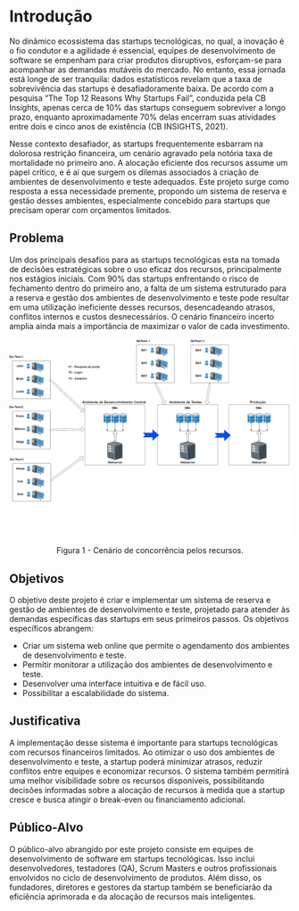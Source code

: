# Introdução

No dinâmico ecossistema das startups tecnológicas, no qual, a inovação é o fio condutor e a agilidade é essencial, equipes de desenvolvimento de software se empenham para criar produtos disruptivos, esforçam-se para acompanhar as demandas mutáveis do mercado. No entanto, essa jornada está longe de ser tranquila: dados estatísticos revelam que a taxa de sobrevivência das startups é desafiadoramente baixa. De acordo com a pesquisa “The Top 12 Reasons Why Startups Fail”, conduzida pela CB Insights, apenas cerca de 10% das startups conseguem sobreviver a longo prazo, enquanto aproximadamente 70% delas encerram suas atividades entre dois e cinco anos de existência (CB INSIGHTS, 2021).

Nesse contexto desafiador, as startups frequentemente esbarram na dolorosa restrição financeira, um cenário agravado pela notória taxa de mortalidade no primeiro ano. A alocação eficiente dos recursos assume um papel crítico, e é aí que surgem os dilemas associados à criação de ambientes de desenvolvimento e teste adequados. Este projeto surge como resposta a essa necessidade premente, propondo um sistema de reserva e gestão desses ambientes, especialmente concebido para startups que precisam operar com orçamentos limitados.

## Problema
Um dos principais desafios para as startups tecnológicas esta na tomada de decisões estratégicas sobre o uso eficaz dos recursos, principalmente nos estágios iniciais. Com 90% das startups enfrentando o risco de fechamento dentro do primeiro ano, a falta de um sistema estruturado para a reserva e gestão dos ambientes de desenvolvimento e teste pode resultar em uma utilização ineficiente desses recursos, desencadeando atrasos, conflitos internos e custos desnecessários. O cenário financeiro incerto amplia ainda mais a importância de maximizar o valor de cada investimento.

![diagrama](/docs/img/easy-booking-diagrama.png)
<center> Figura 1 - Cenário de concorrência pelos recursos.</center>  


## Objetivos

O objetivo deste projeto é criar e implementar um sistema de reserva e gestão de ambientes de desenvolvimento e teste, projetado para atender às demandas específicas das startups em seus primeiros passos. Os objetivos específicos abrangem:

- Criar um sistema web online que permite o agendamento dos ambientes de desenvolvimento e teste. 
- Permitir monitorar a utilização dos ambientes de desenvolvimento e teste.
- Desenvolver uma interface intuitiva e de fácil uso.
- Possibilitar a escalabilidade do sistema.

## Justificativa

A implementação desse sistema é importante para startups tecnológicas com recursos financeiros limitados. Ao otimizar o uso dos ambientes de desenvolvimento e teste, a startup poderá minimizar atrasos, reduzir conflitos entre equipes e economizar recursos. O sistema também permitirá uma melhor visibilidade sobre os recursos disponíveis, possibilitando decisões informadas sobre a alocação de recursos à medida que a startup cresce e busca atingir o break-even ou financiamento adicional.


## Público-Alvo

O público-alvo abrangido por este projeto consiste em equipes de desenvolvimento de software em startups tecnológicas. Isso inclui desenvolvedores, testadores (QA), Scrum Masters e outros profissionais envolvidos no ciclo de desenvolvimento de produtos. Além disso, os fundadores, diretores e gestores da startup também se beneficiarão da eficiência aprimorada e da alocação de recursos mais inteligentes. 

